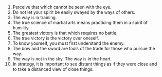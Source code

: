 1. Perceive that which cannot be seen with the eye.
2. Do not let your spirit be easily swayed by the ways of others.
3. The way is in training.
4. The true science of martial arts means practicing them in a spirit of humility.
5. The greatest victory is that which requires no battle.
6. The true victory is the victory over oneself.
7. To know yourself, you must first understand the enemy.
8. The bow and the sword are tools of the trade for those who pursue the way.
9. The way is not in the sky. The way is in the heart.
10. In strategy, it is important to see distant things as if they were close and to take a distanced view of close things.
